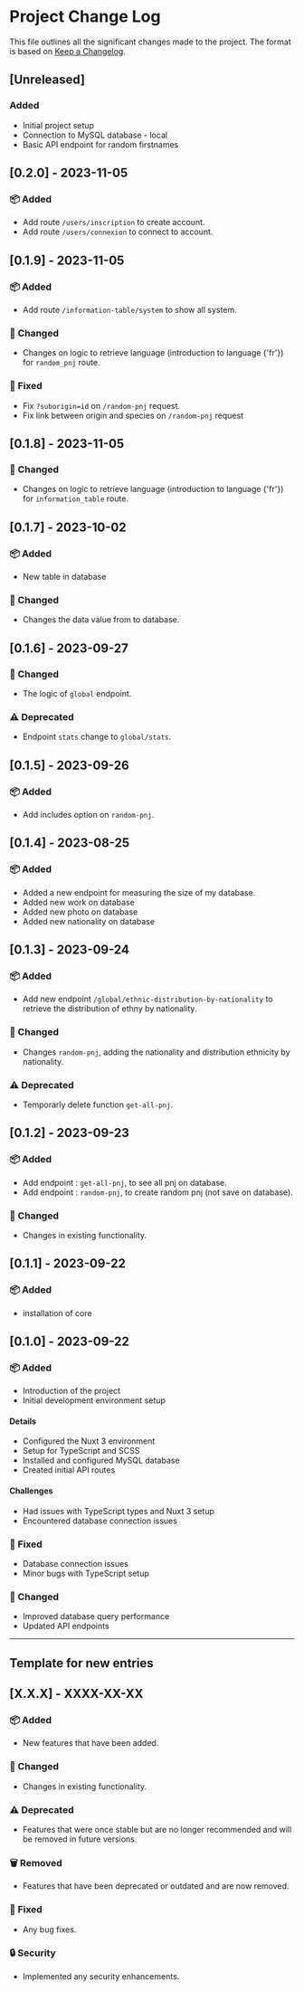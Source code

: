 # Project Change Log

This file outlines all the significant changes made to the project. The format is based on [Keep a Changelog](https://keepachangelog.com/en/1.0.0/).

## [Unreleased]

### Added
- Initial project setup
- Connection to MySQL database - local
- Basic API endpoint for random firstnames

## [0.2.0] - 2023-11-05

### 📦 Added
- Add route `/users/inscription` to create account.
- Add route `/users/connexion` to connect to account.

## [0.1.9] - 2023-11-05

### 📦 Added
- Add route `/information-table/system` to show all system.

### 🔄 Changed
- Changes on logic to retrieve language (introduction to language {'fr'}) for `random_pnj` route.


### 🐛 Fixed
- Fix `?suborigin=id` on `/random-pnj` request.
- Fix link between origin and species on `/random-pnj` request



## [0.1.8] - 2023-11-05


### 🔄 Changed
- Changes on logic to retrieve language (introduction to language {'fr'}) for `information_table` route.

## [0.1.7] - 2023-10-02

### 📦 Added
- New table in database

### 🔄 Changed
- Changes the data value from to database.

## [0.1.6] - 2023-09-27

### 🔄 Changed
- The logic of `global` endpoint.

### ⚠️ Deprecated
- Endpoint `stats` change to `global/stats`.

## [0.1.5] - 2023-09-26

### 📦 Added
- Add includes option on `random-pnj`.


## [0.1.4] - 2023-08-25

### 📦 Added
- Added a new endpoint for measuring the size of my database.
- Added new work on database
- Added new photo on database
- Added new nationality on database

## [0.1.3] - 2023-09-24

### 📦 Added
- Add new endpoint `/global/ethnic-distribution-by-nationality` to retrieve the distribution of ethny by nationality.

### 🔄 Changed
- Changes `random-pnj`, adding the nationality and distribution ethnicity by nationality.

### ⚠️ Deprecated
- Temporarly delete function `get-all-pnj`.


## [0.1.2] - 2023-09-23

### 📦 Added
- Add endpoint : `get-all-pnj`, to see all pnj on database.
- Add endpoint : `random-pnj`, to create random pnj (not save on database).

### 🔄 Changed
- Changes in existing functionality.


## [0.1.1] - 2023-09-22

### 📦 Added
- installation of core

## [0.1.0] - 2023-09-22

### 📦 Added
- Introduction of the project
- Initial development environment setup

#### Details

- Configured the Nuxt 3 environment
- Setup for TypeScript and SCSS
- Installed and configured MySQL database
- Created initial API routes

####  Challenges

- Had issues with TypeScript types and Nuxt 3 setup
- Encountered database connection issues

### 🐛 Fixed
- Database connection issues
- Minor bugs with TypeScript setup

### 🔄 Changed
- Improved database query performance
- Updated API endpoints

---

## Template for new entries
## [X.X.X] - XXXX-XX-XX

### 📦 Added
- New features that have been added.

### 🔄 Changed
- Changes in existing functionality.

### ⚠️ Deprecated
- Features that were once stable but are no longer recommended and will be removed in future versions.

### 🗑️ Removed
- Features that have been deprecated or outdated and are now removed.

### 🐛 Fixed
- Any bug fixes.

### 🔒 Security
- Implemented any security enhancements.

